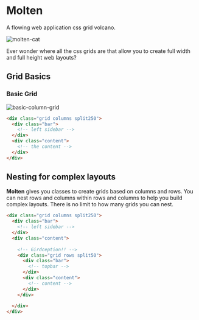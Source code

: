 # Molten

A flowing web application css grid volcano.

![molten-cat](https://f.cloud.github.com/assets/974723/353520/d3d5e8c4-a083-11e2-92d4-0b10d4fe6313.jpg)

Ever wonder where all the css grids are that allow you to create full width and full height web layouts?

## Grid Basics

### Basic Grid

![basic-column-grid](https://f.cloud.github.com/assets/974723/353654/b3be0270-a087-11e2-8e90-bd947b303c0c.gif)

```html
<div class="grid columns split250">
  <div class="bar">
    <!-- left sidebar -->
  </div>
  <div class="content">
    <!-- the content -->
  </div>
</div>
```


## Nesting for complex layouts

**Molten** gives you classes to create grids based on columns and rows.
You can nest rows and columns within rows and columns to help you build complex layouts.
There is no limit to how many grids you can nest.

```html
<div class="grid columns split250">
  <div class="bar">
    <!-- left sidebar -->
  </div>
  <div class="content">
  
    <!-- Girdception!! -->
    <div class="grid rows split50">
      <div class="bar">
        <!-- topbar -->
      </div>
      <div class="content">
        <!-- content -->
      </div>
    </div>
    
  </div>
</div>
```
